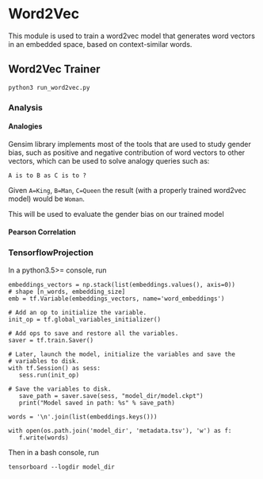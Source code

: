 # Word2Vec
This module is used to train a word2vec model that generates word vectors in an embedded space,
 based on context-similar words.

## Word2Vec Trainer
```
python3 run_word2vec.py 
```

### Analysis

#### Analogies
Gensim library implements most of the tools that are used to study gender bias, such as positive
 and negative contribution of word vectors to other vectors, which can be used to solve analogy queries such as:
  
 ```A is to B as C is to ?```
 
Given `A=King`, `B=Man`, `C=Queen` the result (with a properly trained word2vec model) would be `Woman`.

This will be used to evaluate the gender bias on our trained model
#### Pearson Correlation

### TensorflowProjection

In a python3.5>= console, run
```
embeddings_vectors = np.stack(list(embeddings.values(), axis=0))
# shape [n_words, embedding_size]
emb = tf.Variable(embeddings_vectors, name='word_embeddings')

# Add an op to initialize the variable.
init_op = tf.global_variables_initializer()

# Add ops to save and restore all the variables.
saver = tf.train.Saver()

# Later, launch the model, initialize the variables and save the
# variables to disk.
with tf.Session() as sess:
   sess.run(init_op)

# Save the variables to disk.
   save_path = saver.save(sess, "model_dir/model.ckpt")
   print("Model saved in path: %s" % save_path)

words = '\n'.join(list(embeddings.keys()))

with open(os.path.join('model_dir', 'metadata.tsv'), 'w') as f:
   f.write(words)
```

Then in a bash console, run
```
tensorboard --logdir model_dir
```